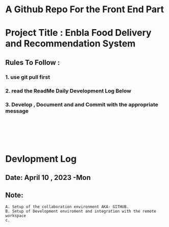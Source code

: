# A Github Repo For the Front End Part 

# Project Title : Enbla Food Delivery and Recommendation System

## Rules To Follow :

### 1. use <a>git pull</a> first
### 2. read the ReadMe Daily Development Log Below
### 3. Develop , Document and and Commit with the appropriate message


<br/>
<br/>
<br/>
<br/>

# Devlopment Log

## Date: April 10 , 2023 -Mon
## Note: 
    A. Setup of the collaboration environment AKA- GITHUB.
    B. Setup of Development enviroment and integration with the remote workspace
    c. 


